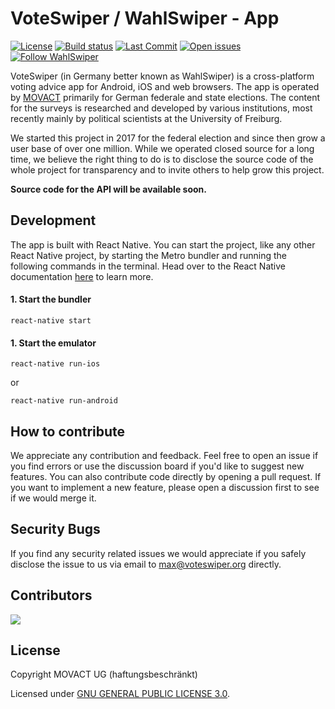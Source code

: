 # VoteSwiper / WahlSwiper - App

[![License](https://img.shields.io/badge/License-GPL%203.0-green.svg)](./LICENSE) [![Build status](https://build.appcenter.ms/v0.1/apps/0f3f9d82-48f5-436f-929f-221e97867550/branches/master/badge)](https://appcenter.ms) [![Last Commit](https://img.shields.io/github/last-commit/movact/voteswiper-app)](https://github.com/MOVACT/voteswiper-app/commits) [![Open issues](https://img.shields.io/github/issues/movact/voteswiper-app)](https://github.com/MOVACT/voteswiper-app/issues) [![Follow WahlSwiper](https://img.shields.io/twitter/follow/wahlswiper)](https://www.twitter.com/wahlswiper)

VoteSwiper (in Germany better known as WahlSwiper) is a cross-platform voting advice app for Android, iOS and web browsers. The app is operated by [MOVACT](https://www.movact.de) primarily for German federale and state elections. The content for the surveys is researched and developed by various institutions, most recently mainly by political scientists at the University of Freiburg.

We started this project in 2017 for the federal election and since then grow a user base of over one million. While we operated closed source for a long time, we believe the right thing to do is to disclose the source code of the whole project for transparency and to invite others to help grow this project.

**Source code for the API will be available soon.**

## Development

The app is built with React Native. You can start the project, like any other React Native project, by starting the Metro bundler and running the following commands in the terminal. Head over to the React Native documentation [here](https://reactnative.dev/docs/environment-setup) to learn more.

#### 1. Start the bundler

```console
react-native start
```

#### 1. Start the emulator

```console
react-native run-ios
```

or

```console
react-native run-android
```

## How to contribute

We appreciate any contribution and feedback. Feel free to open an issue if you find errors or use the discussion board if you'd like to suggest new features. You can also contribute code directly by opening a pull request. If you want to implement a new feature, please open a discussion first to see if we would merge it.

## Security Bugs

If you find any security related issues we would appreciate if you safely disclose the issue to us via email to [max@voteswiper.org](mailto:max@voteswiper.org) directly.

## Contributors

[![](https://github.com/mxmtsk.png?size=50)](https://github.com/mxmtsk)

## License

Copyright MOVACT UG (haftungsbeschränkt)

Licensed under [GNU GENERAL PUBLIC LICENSE 3.0](./LICENSE).
